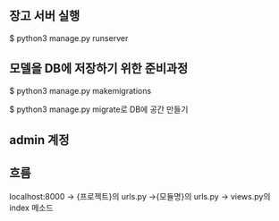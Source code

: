 ## 장고 서버 실행
$ python3 manage.py runserver


## 모델을 DB에 저장하기 위한 준비과정
$ python3 manage.py makemigrations

$ python3 manage.py migrate로 DB에 공간 만들기


## admin 계정


## 흐름
localhost:8000 -> {프로젝트}의 urls.py ->{모듈명}의 urls.py -> views.py의 index 메소드